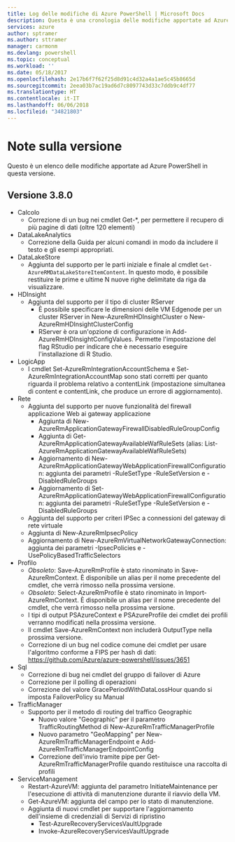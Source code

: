 ```yaml
---
title: Log delle modifiche di Azure PowerShell | Microsoft Docs
description: Questa è una cronologia delle modifiche apportate ad Azure PowerShell nella versione più recente.
services: azure
author: sptramer
ms.author: sttramer
manager: carmonm
ms.devlang: powershell
ms.topic: conceptual
ms.workload: ''
ms.date: 05/18/2017
ms.openlocfilehash: 2e17b6f7f62f25d8d91c4d32a4a1ae5c45b8665d
ms.sourcegitcommit: 2eea03b7ac19ad6d7c8097743d33c7ddb9c4df77
ms.translationtype: HT
ms.contentlocale: it-IT
ms.lasthandoff: 06/06/2018
ms.locfileid: "34821803"
---
```

# <a name="release-notes"></a>Note sulla versione

Questo è un elenco delle modifiche apportate ad Azure PowerShell in questa versione.

## <a name="version-380"></a>Versione 3.8.0
* Calcolo
  - Correzione di un bug nei cmdlet Get-*, per permettere il recupero di più pagine di dati (oltre 120 elementi)
* DataLakeAnalytics
  - Correzione della Guida per alcuni comandi in modo da includere il testo e gli esempi appropriati.
* DataLakeStore
  - Aggiunta del supporto per le parti iniziale e finale al cmdlet `Get-AzureRMDataLakeStoreItemContent`. In questo modo, è possibile restituire le prime e ultime N nuove righe delimitate da riga da visualizzare.
* HDInsight
  - Aggiunta del supporto per il tipo di cluster RServer
    + È possibile specificare le dimensioni delle VM Edgenode per un cluster RServer in New-AzureRmHDInsightCluster o New-AzureRmHDInsightClusterConfig
    + RServer è ora un'opzione di configurazione in Add-AzureRmHDInsightConfigValues. Permette l'impostazione del flag RStudio per indicare che è necessario eseguire l'installazione di R Studio.
* LogicApp
  - I cmdlet Set-AzureRmIntegrationAccountSchema e Set-AzureRmIntegrationAccountMap sono stati corretti per quanto riguarda il problema relativo a contentLink (impostazione simultanea di content e contentLink, che produce un errore di aggiornamento).
* Rete
  - Aggiunta del supporto per nuove funzionalità del firewall applicazione Web ai gateway applicazione
    + Aggiunta di New-AzureRmApplicationGatewayFirewallDisabledRuleGroupConfig
    + Aggiunta di Get-AzureRmApplicationGatewayAvailableWafRuleSets (alias: List-AzureRmApplicationGatewayAvailableWafRuleSets)
    + Aggiornamento di New-AzureRmApplicationGatewayWebApplicationFirewallConfiguration: aggiunta dei parametri -RuleSetType -RuleSetVersion e -DisabledRuleGroups
    + Aggiornamento di Set-AzureRmApplicationGatewayWebApplicationFirewallConfiguration: aggiunta dei parametri -RuleSetType -RuleSetVersion e -DisabledRuleGroups
  - Aggiunta del supporto per criteri IPSec a connessioni del gateway di rete virtuale
  - Aggiunta di New-AzureRmIpsecPolicy
  - Aggiornamento di New-AzureRmVirtualNetworkGatewayConnection: aggiunta dei parametri -IpsecPolicies e -UsePolicyBasedTrafficSelectors
* Profilo
  - *Obsoleto*: Save-AzureRmProfile è stato rinominato in Save-AzureRmContext. È disponibile un alias per il nome precedente del cmdlet, che verrà rimosso nella prossima versione.
  - *Obsoleto*: Select-AzureRmProfile è stato rinominato in Import-AzureRmContext. È disponibile un alias per il nome precedente del cmdlet, che verrà rimosso nella prossima versione.
  - I tipi di output PSAzureContext e PSAzureProfile dei cmdlet dei profili verranno modificati nella prossima versione.
  - Il cmdlet Save-AzureRmContext non includerà OutputType nella prossima versione.
  - Correzione di un bug nel codice comune dei cmdlet per usare l'algoritmo conforme a FIPS per hash di dati: https://github.com/Azure/azure-powershell/issues/3651
* Sql
  - Correzione di bug nei cmdlet del gruppo di failover di Azure
  - Correzione per il polling di operazioni
  - Correzione del valore GracePeriodWithDataLossHour quando si imposta FailoverPolicy su Manual
* TrafficManager
  - Supporto per il metodo di routing del traffico Geographic
    + Nuovo valore "Geographic" per il parametro TrafficRoutingMethod di New-AzureRmTrafficManagerProfile
    + Nuovo parametro "GeoMapping" per New-AzureRmTrafficManagerEndpoint e Add-AzureRmTrafficManagerEndpointConfig
    + Correzione dell'invio tramite pipe per Get-AzureRmTrafficManagerProfile quando restituisce una raccolta di profili
* ServiceManagement
  - Restart-AzureVM: aggiunta del parametro InitiateMaintenance per l'esecuzione di attività di manutenzione durante il riavvio della VM.
  - Get-AzureVM: aggiunta del campo per lo stato di manutenzione.
  - Aggiunta di nuovi cmdlet per supportare l'aggiornamento dell'insieme di credenziali di Servizi di ripristino
    + Test-AzureRecoveryServicesVaultUpgrade
    + Invoke-AzureRecoveryServicesVaultUpgrade
